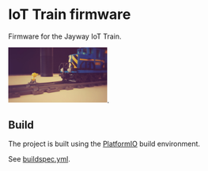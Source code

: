 IoT Train firmware
========================================

Firmware for the Jayway IoT Train.

<img src="docs/train_title.jpg" width="200">.

Build
-----

The project is built using the [PlatformIO](http://platformio.org/) build environment.

See [buildspec.yml](buildspec.yml).
